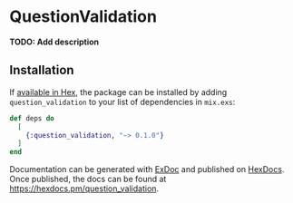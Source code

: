 # QuestionValidation

**TODO: Add description**

## Installation

If [available in Hex](https://hex.pm/docs/publish), the package can be installed
by adding `question_validation` to your list of dependencies in `mix.exs`:

```elixir
def deps do
  [
    {:question_validation, "~> 0.1.0"}
  ]
end
```

Documentation can be generated with [ExDoc](https://github.com/elixir-lang/ex_doc)
and published on [HexDocs](https://hexdocs.pm). Once published, the docs can
be found at <https://hexdocs.pm/question_validation>.

